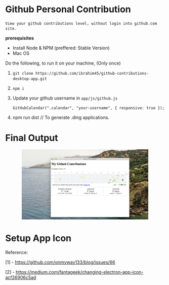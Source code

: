 # Github Personal Contribution 

    View your github contributions level, without login into github.com site.


**prerequisites**

 - Install Node & NPM (preffered: Stable Version)
 - Mac OS


Do the following, to run it on your machine, (Only once)


1. ``` git clone https://github.com/ibrahim45/github-contributions-desktop-app.git ```

2. ```npm i ```

3. Update your github username in ```app/js/github.js```

    ```
    GitHubCalendar(".calendar", "your-username", { responsive: true });

    ```

3. npm run dist // To generate .dmg applications.


# Final Output

<div align="center">
    <img src="app/assets/sample.png" width="400px"</img> 
</div>


# Setup App Icon

Reference:

 [1] - https://github.com/onmyway133/blog/issues/66

 [2] - https://medium.com/fantageek/changing-electron-app-icon-acf26906c5ad
 


